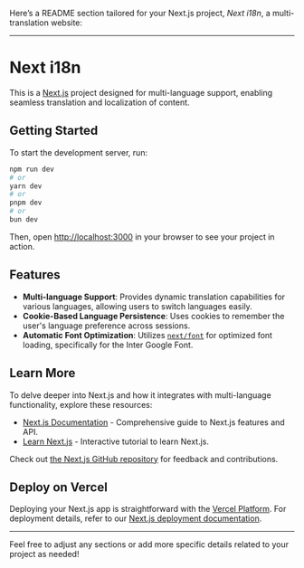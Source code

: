 Here’s a README section tailored for your Next.js project, *Next i18n*, a multi-translation website:

---

# Next i18n

This is a [Next.js](https://nextjs.org/) project designed for multi-language support, enabling seamless translation and localization of content.

## Getting Started

To start the development server, run:

```bash
npm run dev
# or
yarn dev
# or
pnpm dev
# or
bun dev
```

Then, open [http://localhost:3000](http://localhost:3000) in your browser to see your project in action.

## Features

- **Multi-language Support**: Provides dynamic translation capabilities for various languages, allowing users to switch languages easily.
- **Cookie-Based Language Persistence**: Uses cookies to remember the user's language preference across sessions.
- **Automatic Font Optimization**: Utilizes [`next/font`](https://nextjs.org/docs/basic-features/font-optimization) for optimized font loading, specifically for the Inter Google Font.

## Learn More

To delve deeper into Next.js and how it integrates with multi-language functionality, explore these resources:

- [Next.js Documentation](https://nextjs.org/docs) - Comprehensive guide to Next.js features and API.
- [Learn Next.js](https://nextjs.org/learn) - Interactive tutorial to learn Next.js.

Check out [the Next.js GitHub repository](https://github.com/vercel/next.js/) for feedback and contributions.

## Deploy on Vercel

Deploying your Next.js app is straightforward with the [Vercel Platform](https://vercel.com/new?utm_medium=default-template&filter=next.js&utm_source=create-next-app&utm_campaign=create-next-app-readme). For deployment details, refer to our [Next.js deployment documentation](https://nextjs.org/docs/deployment).

---

Feel free to adjust any sections or add more specific details related to your project as needed!

